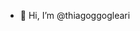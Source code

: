 

- 👋 Hi, I’m @thiagoggogleari

<!---
thiagoggogleari/thiagoggogleari is a ✨ special ✨ repository because its `README.md` (this file) appears on your GitHub profile.
You can click the Preview link to take a look at your changes.
--->
